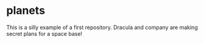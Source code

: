 # planets

This is a silly example of a first repository. Dracula and company are making secret plans for a space base!
